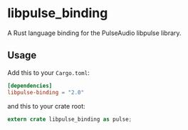 libpulse_binding
================

A Rust language binding for the PulseAudio libpulse library.

## Usage

Add this to your `Cargo.toml`:

```toml
[dependencies]
libpulse-binding = "2.0"
```

and this to your crate root:

```rust
extern crate libpulse_binding as pulse;
```

